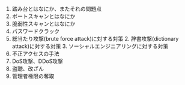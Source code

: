 1. 踏み台とはなにか、またそれの問題点
2. ポートスキャンとはなにか
3. 脆弱性スキャンとはなにか
4. パスワードクラック
  1. 総当たり攻撃(brute force attack)に対する対策
	2. 辞書攻撃(dictionary attack)に対する対策
	3. ソーシャルエンジニアリングに対する対策
5. 不正アクセスの手法
6. DoS攻撃、DDoS攻撃
7. 盗聴、改ざん
8. 管理者権限の奪取
